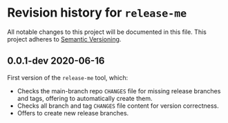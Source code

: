 # Revision history for `release-me`

All notable changes to this project will be documented in this file.
This project adheres to [Semantic Versioning](https://semver.org/).

## 0.0.1-dev 2020-06-16

First version of the `release-me` tool, which:

* Checks the main-branch repo `CHANGES` file for missing release branches and
  tags, offering to automatically create them.
* Checks all branch and tag `CHANGES` file content for version correctness.
* Offers to create new release branches.

